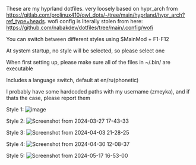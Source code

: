 These are my hyprland dotfiles. very loosely based on hypr_arch from https://gitlab.com/prolinux410/owl_dots/-/tree/main/hyprland/hypr_arch?ref_type=heads. wofi config is literally stolen from here: https://github.com/nabakdev/dotfiles/tree/main/.config/wofi

You can switch between different styles using $MainMod + F1-F12

At system startup, no style will be selected, so please select one

When first setting up, please make sure all of the files in ~/.bin/ are executable

Includes a language switch, default at en/ru(phonetic)

I probably have some hardcoded paths with my username (zmeyka), and if thats the case, please report them

Style 1:
![image](https://github.com/zmeyka3310/dotfiles-hyprland/assets/78418657/be7d3ab7-7e1f-431d-9ba7-11bf565e8f90)

Style 2:
![Screenshot from 2024-03-27 17-43-33](https://github.com/zmeyka3310/dotfiles-hyprland/assets/78418657/3f7202e0-a893-43cf-8cf3-bf259b58af9f)

Style 3:
![Screenshot from 2024-04-03 21-28-25](https://github.com/zmeyka3310/dotfiles-hyprland/assets/78418657/50ca3c27-fd1c-4de7-9e10-73387b5a5ce2)

Style 4:
![Screenshot from 2024-04-30 12-08-37](https://github.com/zmeyka3310/dotfiles-hyprland/assets/78418657/af74c9ae-66db-4e7a-a7aa-4709f17dfa7e)

Style 5:
![Screenshot from 2024-05-17 16-53-00](https://github.com/zmeyka3310/dotfiles-hyprland/assets/78418657/d9ef3d0b-ba1e-4c4b-8325-19a1361af60a)
